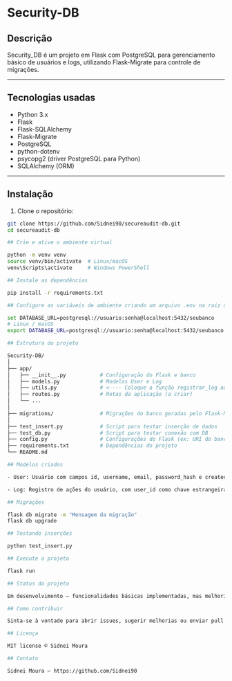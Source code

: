 # Security-DB

## Descrição

Security_DB é um projeto em Flask com PostgreSQL para gerenciamento básico de usuários e logs, utilizando Flask-Migrate para controle de migrações.

---

## Tecnologias usadas

- Python 3.x
- Flask
- Flask-SQLAlchemy
- Flask-Migrate
- PostgreSQL
- python-dotenv
- psycopg2 (driver PostgreSQL para Python)
- SQLAlchemy (ORM)

---

## Instalação

1. Clone o repositório:

```bash
git clone https://github.com/Sidnei90/secureaudit-db.git
cd secureaudit-db

## Crie e ative o ambiente virtual

python -m venv venv
source venv/bin/activate  # Linux/macOS
venv\Scripts\activate     # Windows PowerShell

## Instale as dependências

pip install -r requirements.txt

## Configure as variáveis de ambiente criando um arquivo .env na raiz do projeto com a variável do banco:

set DATABASE_URL=postgresql://usuario:senha@localhost:5432/seubanco
# Linux / macOS
export DATABASE_URL=postgresql://usuario:senha@localhost:5432/seubanco

## Estrutura do projeto

Security-DB/
│
├── app/
│   ├── __init__.py           # Configuração do Flask e banco
│   ├── models.py             # Modelos User e Log
│   ├── utils.py              # <---- Coloque a função registrar_log aqui
│   ├── routes.py             # Rotas da aplicação (a criar)
│   └── ...
│
├── migrations/               # Migrações do banco geradas pelo Flask-Migrate
│
├── test_insert.py            # Script para testar inserção de dados
├── test_db.py                # Script para testar conexão com DB
├── config.py                 # Configurações do Flask (ex: URI do banco)
├── requirements.txt          # Dependências do projeto
└── README.md

## Modelos criados

- User: Usuário com campos id, username, email, password_hash e created_at.

- Log: Registro de ações do usuário, com user_id como chave estrangeira para o usuário que realizou a ação.

## Migrações

flask db migrate -m "Mensagem da migração"
flask db upgrade

## Testando inserções

python test_insert.py

## Execute o projeto

flask run

## Status do projeto

Em desenvolvimento — funcionalidades básicas implementadas, mas melhorias e novos recursos ainda em andamento.

## Como contribuir

Sinta-se à vontade para abrir issues, sugerir melhorias ou enviar pull requests.

## Licença

MIT license © Sidnei Moura

## Contato

Sidnei Moura – https://github.com/Sidnei90





